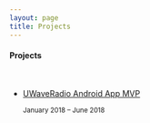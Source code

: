 ```yaml
---
layout: page
title: Projects
---
```


#### Projects
<br/>

<ul id="projects" class="posts">
    <li>
     <a href="{{ post.url }}">
    UWaveRadio Android App MVP
    </a>
      <p><small class="date"><time datetime="{{ post.date | date: "%b %-d, %Y" }}">January 2018 – June 2018</time></small></p>
    </li>
    <br/>
</ul>




